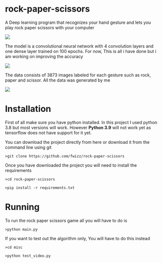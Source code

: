 # rock-paper-scissors
A Deep learning program that recognizes your hand gesture and lets you play rock paper scissors with your computer  

<img src = https://imgur.com/6s4BTmu.gif>


The model is a convolutional neural network with 4 convolution layers and one dense layer trained on 100 epochs.  For now, This is all i have done but i am working on improving the accuracy

<img src = https://github.com/fvviz/rock-paper-scissors/blob/master/misc/ezgif.com-gif-maker%20(9).gif>

The data consists of 3873 images labeled for each gesture such as rock, paper and scissor. All the data was generated by me

<img src = https://imgur.com/Zs82v4g.png>

# Installation

First of all make sure you have python installed. In this project I used python 3.8 but most versions will work. However **Python 3.9** will not work yet as tensorflow does not have support for it yet.

You can download the project directly from here or download it from the command line using git
```
>git clone https://github.com/fwizz/rock-paper-scissors
```

Once you have downloaded the project you will need to install the requirements
```
>cd rock-paper-scissors

>pip install -r requirements.txt
```

# Running

To run the rock paper scissors game all you will have to do is
```
>python main.py
```
If you want to test out the algorithm only, You will have to do this instead
```
>cd misc

>python test_video.py
```
